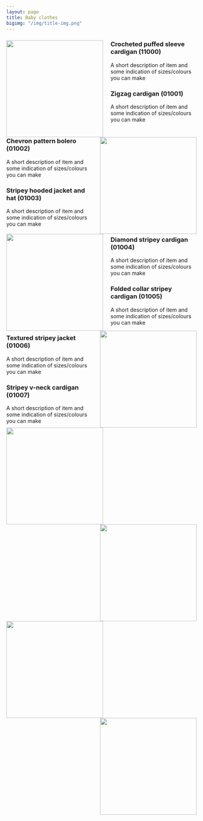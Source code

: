 ```yaml
---
layout: page
title: Baby clothes
bigimg: "/img/title-img.png"
---
```


<div id="item-gallery">

<div class="item">
    <img src="/img/products/110000.png" style="width:256px;height:256px;margin-right:20px;float:left"/>
    <h3 class="post-title">Crocheted puffed sleeve cardigan (11000)</h3>
    <p>  A short description of item and some indication of sizes/colours you can make </p>
</div>

<div class="item">
    <img src="/img/products/010010.png" style="width:256px;height:256px;margin-left:20px;float:right"/>
    <h3 class="post-title">Zigzag cardigan (01001)</h3>
    <p>  A short description of item and some indication of sizes/colours you can make </p>
</div>

<div class="item">
    <img src="/img/products/010020.png" style="width:256px;height:256px;margin-right:20px;float:left"/>
    <h3 class="post-title">Chevron pattern bolero (01002)</h3>
    <p>  A short description of item and some indication of sizes/colours you can make </p>
</div>

<div class="item">
    <img src="/img/products/010030.png" style="width:256px;height:256px;margin-left:20px;float:right"/>
    <h3 class="post-title">Stripey hooded jacket and hat (01003)</h3>
    <p>  A short description of item and some indication of sizes/colours you can make </p>
</div>

<div class="item">
    <img src="/img/products/010040.png" style="width:256px;height:256px;margin-right:20px;float:left"/>
    <h3 class="post-title">Diamond stripey cardigan (01004)</h3>
    <p>  A short description of item and some indication of sizes/colours you can make </p>
</div>

<div class="item">
    <img src="/img/products/010050.png" style="width:256px;height:256px;margin-left:20px;float:right"/>
    <h3 class="post-title">Folded collar stripey cardigan (01005)</h3>
    <p>  A short description of item and some indication of sizes/colours you can make </p>
</div>

<div class="item">
    <img src="/img/products/010060.png" style="width:256px;height:256px;margin-right:20px;float:left"/>
    <h3 class="post-title">Textured stripey jacket (01006)</h3>
    <p>  A short description of item and some indication of sizes/colours you can make </p>
</div>

<div class="item">
    <img src="/img/products/010070.png" style="width:256px;height:256px;margin-left:20px;float:right"/>
    <h3 class="post-title">Stripey v-neck cardigan (01007)</h3>
    <p>  A short description of item and some indication of sizes/colours you can make </p>
</div>

</div>
